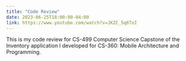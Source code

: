 ```yaml
---
title: "Code Review"
date: 2023-06-25T18:00:00-04:00
link: https://www.youtube.com/watch?v=JKZC_5q6ToI
---
```


This is my code review for CS-499 Computer Science Capstone of the Inventory application I developed for CS-360: Mobile Architecture and Programming.
